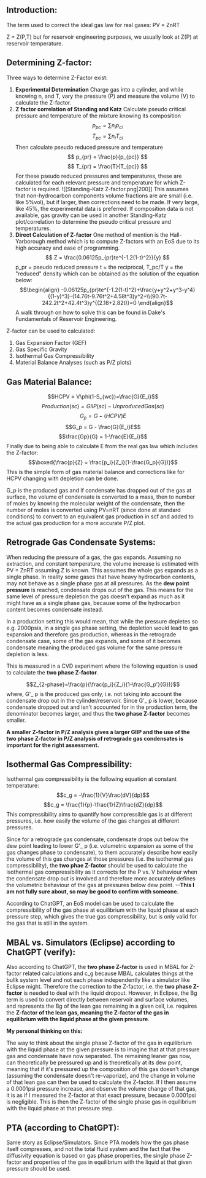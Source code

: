 

## **Introduction:**

The term used to correct the ideal gas law for real gases:
PV = ZnRT

Z = Z(P,T) but for reservoir engineering purposes, we usually look at Z(P) at reservoir temperature.
## **Determining Z-factor:**

Three ways to determine Z-Factor exist:
1. **Experimental Determination**
		Charge gas into a cylinder, and while knowing n, and T, vary the pressure (P) and measure the volume (V) to calculate the Z-factor.
2. **Z factor correlation of Standing and Katz**
		Calculate pseudo critical pressure and temperature of the mixture knowing its composition
$$
		p_{pc} = \sum{n_ip_{ci}}
$$
$$
		T_{pc} = \sum{n_iT_{ci}}
$$
		Then calculate pseudo reduced pressure and temperature
$$
		p_{pr} = \frac{p}{p_{pc}}
$$
$$
		T_{pr} = \frac{T}{T_{pc}}
$$
		For these pseudo reduced pressures and temperatures, these are calculated for each relevant pressure and temperature for which Z-factor is required.
		![[Standing-Katz Z-factor.png|200]]
		This assumes that non-hydrocarbon components volume fractions are are small (i.e. like 5%vol), but if larger, then corrections need to be made. If very large, like 45%, the experimental data is preferred.
		If composition data is not available, gas gravity can be used in another Standing-Katz plot/correlation to determine the pseudo critical pressure and temperatures.
3. **Direct Calculation of Z-factor**
		One method of mention is the Hall-Yarborough method which is to compute Z-factors with an EoS due to its high accuracy and ease of programming.
$$
		Z = \frac{0.06125p_{pr}te^{-1.2(1-t)^2}}{y}
$$
		p_pr = pseudo reduced pressure
		t = the reciprocal, T_pc/T
		y = the "reduced" density which can be obtained as the solution of the equation below:
		$$\begin{align}
		-0.06125p_{pr}te^{-1.2(1-t)^2}+\frac{y+y^2+y^3-y^4}{(1-y)^3}-(14.76t-9.76t^2+4.58t^3)y^2+\\(90.7t-242.2t^2+42.4t^3)y^{(2.18+2.82t)}=0
		\end{align}$$
		A walk through on how to solve this can be found in Dake's Fundamentals of Reservoir Engineering.

Z-factor can be used to calculated:
1. Gas Expansion Factor (GEF)
2. Gas Specific Gravity
3. Isothermal Gas Compressibility
4. Material Balance Analyses (such as P/Z plots)

## **Gas Material Balance:**

$$HCPV = V\phi(1-S_{wc})=\frac{G}{E_i}$$
$$Production (sc) = GIIP (sc) - Unproduced Gas (sc)$$
$$G_p = G - (HCPV)E$$
$$G_p = G - \frac{G}{E_i}E$$
$$\frac{Gp}{G} = 1-\frac{E}{E_i}$$
Finally due to being able to calculate E from the real gas law which includes the Z-factor:
$$\boxed{\frac{p}{Z} = \frac{p_i}{Z_i}(1-\frac{G_p}{G})}$$
This is the simple form of gas material balance and corrections like for HCPV changing with depletion can be done.

G_p is the produced gas and if condensate has dropped out of the gas at surface, the volume of condensate is converted to a mass, then to number of moles by knowing the molecular weight of the condensate, then the number of moles is converted using PV=nRT (since done at standard conditions) to convert to an equivalent gas production in scf and added to the actual gas production for a more accurate P/Z plot.

## **Retrograde Gas Condensate Systems:**

When reducing the pressure of a gas, the gas expands. Assuming no extraction, and constant temperature, the volume increase is estimated with PV = ZnRT assuming Z is known. This assumes the whole gas expands as a single phase.
In reality some gases that have heavy hydrocarbon contents, may not behave as a single phase gas at all pressures.
As the **dew point pressure** is reached, condensate drops out of the gas. This means for the same level of pressure depletion the gas doesn't expand as much as it might have as a single phase gas, because some of the hydrocarbon content becomes condensate instead. 

In a production setting this would mean, that while the pressure depletes so e.g. 2000psia, in a single gas phase setting, the depletion would lead to gas expansion and therefore gas production, whereas in the retrograde condensate case, some of the gas expands, and some of it becomes condensate meaning the produced gas volume for the same pressure depletion is less.

This is measured in a CVD experiment where the following equation is used to calculate the **two phase Z-factor**. 

$$Z_{2-phase}=\frac{p}{\frac{p_i}{Z_i}(1-\frac{G_p'}{G})}$$
where, G'_ p is the produced gas only, i.e. not taking into account the condensate drop out in the cylinder/reservoir. 
Since G'_ p is lower, because condensate dropped out and isn't accounted for in the production term, the denominator becomes larger, and thus the **two phase Z-factor** becomes smaller. 

**A smaller Z-factor in P/Z analysis gives a larger GIIP and the use of the two phase Z-factor in P/Z analysis of retrograde gas condensates is important for the right assessment.**

## **Isothermal Gas Compressibility:**

Isothermal gas compressibility is the following equation at constant temperature:
$$c_g = -\frac{1}{V}\frac{dV}{dp}$$
$$c_g = \frac{1}{p}-\frac{1}{Z}\frac{dZ}{dp}$$
This compressibility aims to quantify how compressible gas is at different pressures, i.e. how easily the volume of the gas changes at different pressures.

Since for a retrograde gas condensate, condensate drops out below the dew point leading to lower G'_ p (i.e. volumetric expansion as some of the gas changes phase to condensate), to them accurately describe how easily the volume of this gas changes at those pressures (i.e. the isothermal gas compressibility), the **two phae Z-factor** should be used to calculate the isothermal gas compressibility as it corrects for the P vs. V behaviour when the condensate drop out is involved and therefore more accurately defines the volumetric behaviour of the gas at pressures below dew point. **--This I am not fully sure about, so may be good to confirm with someone.**

According to ChatGPT, an EoS model can be used to calculate the compressibility of the gas phase at equilibrium with the liquid phase at each pressure step, which gives the true gas compressibility, but is only valid for the gas that is still in the system. 

## **MBAL vs. Simulators (Eclipse) according to ChatGPT (verify):**

Also according to ChatGPT, the **two phase Z-factor** is used in MBAL for Z-factor related calculations and c_g because MBAL calculates things at the bullk system level and not each phase independently like a simulator like Eclipse might. Therefore the correction to the Z-factor, i.e. the **two phase Z-factor** is needed to deal with the liquid dropout.
However, in Eclipse, the Bg term is used to convert directly between reservoir and surface volumes, and represents the Bg of the lean gas remaining in a given cell, i.e. requires the **Z-factor of the lean gas, meaning the Z-factor of the gas in equilibrium with the liquid phase at the given pressure**. 

**My personal thinking on this:**

The way to think about the single phase Z-factor of the gas in equilibrium with the liquid phase at the given pressure is to imagine that at that pressure gas and condensate have now separated. The remaining leaner gas now, can theoretically be pressured up and is theoretically at its dew point, meaning that if it's pressured up the composition of this gas doesn't change (assuming the condensate doesn't re-vaporize), and the change in volume of that lean gas can then be used to calculate the Z-factor.
If I then assume a 0.0001psi pressure increase, and observe the volume change of that gas, it is as if I measured the Z-factor at that exact pressure, because 0.0001psi is negligible. This is then the Z-factor of the single phase gas in equilibrium with the liquid phase at that pressure step.

## **PTA (according to ChatGPT):**

Same story as Eclipse/Simulators. Since PTA models how the gas phase itself compresses, and not the total fluid system and the fact that the diffusivity equation is based on gas phase properties, the single phase Z-factor and properties of the gas in equilibrium with the liquid at that given pressure should be used.